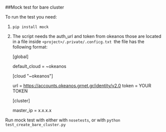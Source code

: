 ##Mock test for bare cluster

To run the test you need:

1. `pip install mock`

2. The script needs the auth_url and token from okeanos those are located in a file inside         `<project>/.private/.conficg.txt `the file has the following format:

    [global]

	default_cloud = ~okeanos

	[cloud "~okeanos"]

	url = https://accounts.okeanos.grnet.gr/identity/v2.0
	token = YOUR TOKEN

	[cluster]
	
	master_ip = x.x.x.x


Run mock test with either with `nosetests`, or  with `python test_create_bare_cluster.py`
